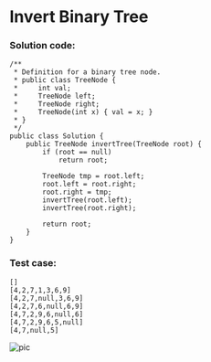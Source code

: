 # Invert Binary Tree
### Solution code:
```
/**
 * Definition for a binary tree node.
 * public class TreeNode {
 *     int val;
 *     TreeNode left;
 *     TreeNode right;
 *     TreeNode(int x) { val = x; }
 * }
 */
public class Solution {
    public TreeNode invertTree(TreeNode root) {
        if (root == null)
            return root;
            
        TreeNode tmp = root.left;
        root.left = root.right;
        root.right = tmp;
        invertTree(root.left);
        invertTree(root.right);
        
        return root;
    }
}
```

### Test case:
```
[]
[4,2,7,1,3,6,9]
[4,2,7,null,3,6,9]
[4,2,7,6,null,6,9]
[4,7,2,9,6,null,6]
[4,7,2,9,6,5,null]
[4,7,null,5]
```
![pic](https://github.com/hpnhxxwn/cs501/blob/master/week1/%E5%B1%8F%E5%B9%95%E5%BF%AB%E7%85%A7%202017-06-04%20%E4%B8%8B%E5%8D%884.50.17.png?raw=true)
